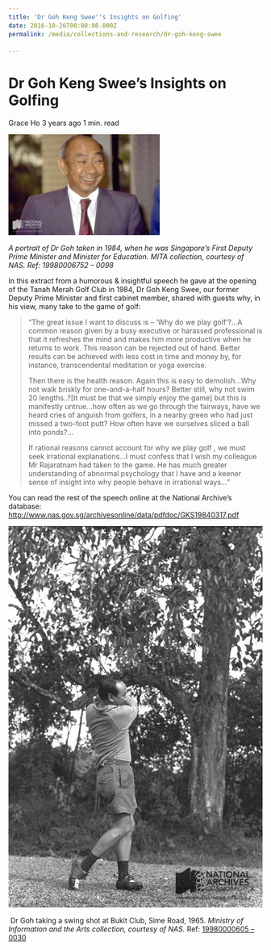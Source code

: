 ```yaml
---
title: 'Dr Goh Keng Swee''s Insights on Golfing'
date: 2016-10-26T00:00:00.000Z
permalink: /media/collections-and-research/dr-goh-keng-swee

---
```



# Dr Goh Keng Swee’s Insights on Golfing

 Grace Ho 3 years ago 1 min. read

![19980006752 - 0098 GKS colour wm](../../../images/blogs/19980006752-0098-GKS-colour-wm-300x200.jpg)

*A portrait of Dr Goh taken in 1984, when he was Singapore’s First Deputy Prime Minister and Minister for Education.* *MITA collection, courtesy of NAS. Ref: 19980006752 – 0098* 

In this extract from a humorous & insightful speech he gave at  the opening of the Tanah Merah Golf Club in 1984, Dr Goh Keng Swee, our  former Deputy Prime Minister and first cabinet member, shared with  guests why, in his view, many take to the game of golf:

> “The great issue I want to discuss is – ‘Why do we play  golf’?…A common reason given by a busy executive or harassed  professional is that it refreshes the mind and makes him more productive  when he returns to work. This reason can be rejected out of hand.  Better results can be achieved with less cost in time and money by, for  instance, transcendental meditation or yoga exercise.
>
> Then there is the health reason. Again this is easy to demolish…Why  not walk briskly for one-and-a-half hours? Better still, why not swim 20  lengths..?[It must be that we simply enjoy the game] but this is  manifestly untrue…how often as we go through the fairways, have we heard  cries of anguish from golfers, in a nearby green who had just missed a  two-foot putt? How often have we ourselves sliced a ball into ponds?…
>
> If rational reasons cannot account for why we play golf , we must  seek irrational explanations…I must confess that I wish my colleague Mr  Rajaratnam had taken to the game. He has much greater understanding of  abnormal psychology that I have and a keener sense of insight into why  people behave in irrational ways…”

You can read the rest of the speech online at the National Archive’s database: <http://www.nas.gov.sg/archivesonline/data/pdfdoc/GKS19840317.pdf>

![Dr Goh taking a swing shot at Bukit Club, Sime Road, 1965. Ref: 19980000605 - 0030](../../../images/blogs/19980000605-0030-GKS-golf-wm.jpg)

​                                       Dr Goh taking a swing shot at Bukit Club, Sime Road, 1965. 
*Ministry of Information and the Arts collection, courtesy of NAS.* Ref: [19980000605 – 0030](http://www.nas.gov.sg/archivesonline/photographs/record-details/c3336aed-1161-11e3-83d5-0050568939ad)

 

